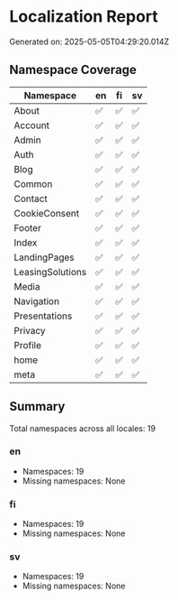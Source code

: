 # Localization Report

Generated on: 2025-05-05T04:29:20.014Z

## Namespace Coverage

| Namespace | en | fi | sv |
|----------|-----|-----|-----|
| About |  ✅ |  ✅ |  ✅ |
| Account |  ✅ |  ✅ |  ✅ |
| Admin |  ✅ |  ✅ |  ✅ |
| Auth |  ✅ |  ✅ |  ✅ |
| Blog |  ✅ |  ✅ |  ✅ |
| Common |  ✅ |  ✅ |  ✅ |
| Contact |  ✅ |  ✅ |  ✅ |
| CookieConsent |  ✅ |  ✅ |  ✅ |
| Footer |  ✅ |  ✅ |  ✅ |
| Index |  ✅ |  ✅ |  ✅ |
| LandingPages |  ✅ |  ✅ |  ✅ |
| LeasingSolutions |  ✅ |  ✅ |  ✅ |
| Media |  ✅ |  ✅ |  ✅ |
| Navigation |  ✅ |  ✅ |  ✅ |
| Presentations |  ✅ |  ✅ |  ✅ |
| Privacy |  ✅ |  ✅ |  ✅ |
| Profile |  ✅ |  ✅ |  ✅ |
| home |  ✅ |  ✅ |  ✅ |
| meta |  ✅ |  ✅ |  ✅ |

## Summary

Total namespaces across all locales: 19

### en
- Namespaces: 19
- Missing namespaces: None

### fi
- Namespaces: 19
- Missing namespaces: None

### sv
- Namespaces: 19
- Missing namespaces: None

